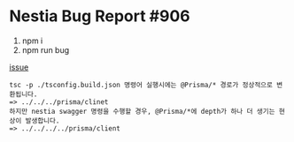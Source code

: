 # Nestia Bug Report #906

1. npm i
2. npm run bug

[issue](https://github.com/samchon/nestia/issues/906)

```
tsc -p ./tsconfig.build.json 명령어 실행시에는 @Prisma/* 경로가 정상적으로 변환됩니다.
=> ../../../prisma/clinet
하지만 nestia swagger 명령을 수행할 경우, @Prisma/*에 depth가 하나 더 생기는 현상이 발생합니다.
=> ../../../../prisma/client
```

